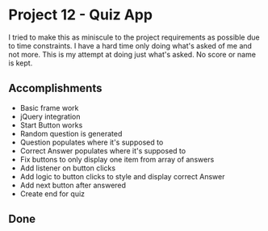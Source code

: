 # Project 12 - Quiz App
I tried to make this as miniscule to the project requirements as possible due to time constraints. I have a hard time only doing what's asked of me and not more. This is my attempt at doing just what's asked. No score or name is kept. 

## Accomplishments
- Basic frame work
- jQuery integration
- Start Button works
- Random question is generated
- Question populates where it's supposed to
- Correct Answer populates where it's supposed to
- Fix buttons to only display one item from array of answers
- Add listener on button clicks
- Add logic to button clicks to style and display correct Answer
- Add next button after answered
- Create end for quiz

## Done
